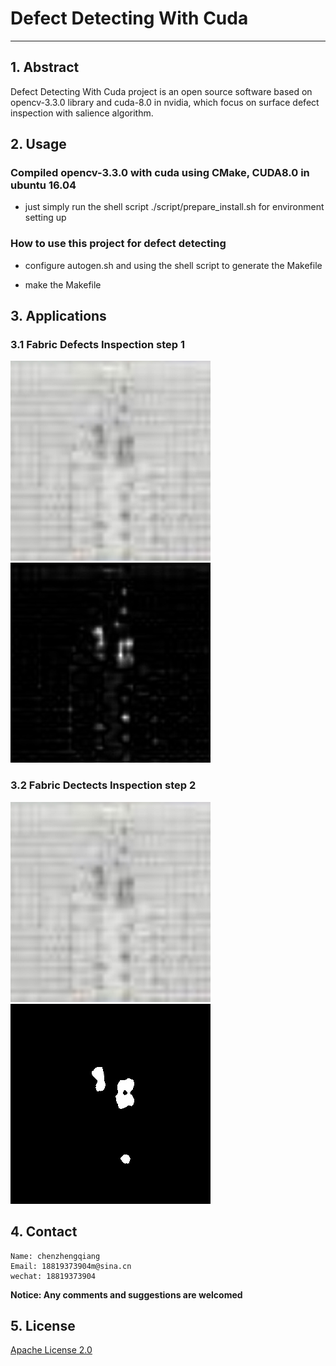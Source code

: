 # Defect Detecting With Cuda
---

## 1. Abstract

Defect Detecting With Cuda project is an open source software  based on opencv-3.3.0 library and cuda-8.0 in nvidia, 
which focus on surface defect inspection with salience algorithm.  


## 2. Usage
### Compiled opencv-3.3.0 with cuda using CMake, CUDA8.0 in ubuntu 16.04
- just simply run the shell script ./script/prepare_install.sh for environment setting up 

### How to use this project for defect detecting

- configure autogen.sh and using the shell script to generate the Makefile

- make the Makefile


## 3. Applications

### 3.1 Fabric Defects Inspection step 1
<p align="left">
  <img width="320" height="320" src="./docs/imgs/sample.jpg">
  <img width="320" height="320" src="./docs/imgs/saliency.jpg">
</p>

### 3.2 Fabric Dectects Inspection step 2
<p align="left">
  <img width="320" height="320" src="./docs/imgs/sample.jpg">
  <img width="320" height="320" src="./docs/imgs/final.jpg">
</p>

## 4. Contact
    Name: chenzhengqiang
    Email: 18819373904m@sina.cn
    wechat: 18819373904

**Notice:  Any comments and suggestions are welcomed**

## 5. License
[Apache License 2.0](./LICENSE)
